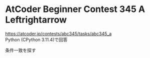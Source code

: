 # AtCoder Beginner Contest 345 A Leftrightarrow  
https://atcoder.jp/contests/abc345/tasks/abc345_a  
Python (CPython 3.11.4)で回答  

条件一致を探す
